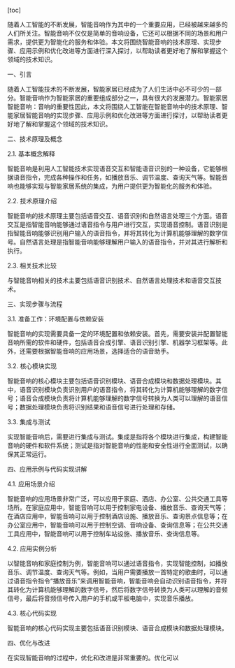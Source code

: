 
[toc]                    
                
                
随着人工智能的不断发展，智能音响作为其中的一个重要应用，已经被越来越多的人们所关注。智能音响不仅仅是简单的音响设备，它还可以根据不同的场景和用户需求，提供更为智能化的服务和体验。本文将围绕智能音响的技术原理、实现步骤、应用示例和优化改进等方面进行深入探讨，以帮助读者更好地了解和掌握这个领域的技术知识。

一、引言

随着人工智能技术的不断发展，智能家居已经成为了人们生活中必不可少的一部分。智能音响作为智能家居的重要组成部分之一，具有很大的发展潜力。智能家居智能音响：音响的重要性因此，本文将围绕人工智能在智能音响中的技术原理、智能家居智能音响的实现步骤、应用示例和优化改进等方面进行探讨，以帮助读者更好地了解和掌握这个领域的技术知识。

二、技术原理及概念

2.1. 基本概念解释

智能音响是利用人工智能技术实现语音交互和智能语音识别的一种设备，它能够根据语音指令，完成各种操作和任务，如播放音乐、调节温度、查询天气等。智能音响也能够实现与智能家居系统的集成，为用户提供更为智能化的服务和体验。

2.2. 技术原理介绍

智能音响的技术原理主要包括语音交互、语音识别和自然语言处理三个方面。语音交互是指智能音响能够通过语音指令与用户进行交互，实现语音控制。语音识别是指智能音响能够识别用户输入的语音指令，并将其转化为计算机能够理解的数字信号。自然语言处理是指智能音响能够理解用户输入的语音指令，并对其进行解析和执行。

2.3. 相关技术比较

与智能音响相关的技术主要包括语音识别技术、自然语言处理技术和语音交互技术。




三、实现步骤与流程

3.1. 准备工作：环境配置与依赖安装

智能音响的实现需要具备一定的环境配置和依赖安装。首先，需要安装并配置智能音响所需的软件和硬件，包括语音合成引擎、语音识别引擎、机器学习框架等。此外，还需要根据智能音响的应用场景，选择适合的语音助手。

3.2. 核心模块实现

智能音响的核心模块主要包括语音识别模块、语音合成模块和数据处理模块。其中，语音识别模块负责识别用户的语音指令，将其转化为计算机能够理解的数字信号；语音合成模块负责将计算机能够理解的数字信号转换为人类可以理解的语音信号；数据处理模块负责将识别结果和语音信号进行处理和存储。

3.3. 集成与测试

实现智能音响后，需要进行集成与测试。集成是指将各个模块进行集成，构建智能音响的硬件和软件系统；测试是指对智能音响的性能和安全性进行全面测试，以确保其正常运行。

四、应用示例与代码实现讲解

4.1. 应用场景介绍

智能音响的应用场景非常广泛，可以应用于家庭、酒店、办公室、公共交通工具等场所。在家庭应用中，智能音响可以用于控制家电设备、播放音乐、查询天气等；在酒店应用中，智能音响可以用于控制酒店设施、播放音乐、查询景点信息等；在办公室应用中，智能音响可以用于控制空调、音响设备、查询信息等；在公共交通工具应用中，智能音响可以用于控制车站设施、播放音乐、查询信息等。

4.2. 应用实例分析

以智能音响和家庭控制为例，智能音响可以通过语音指令，实现智能控制，如播放音乐、调节温度、查询天气等。例如，当用户需要播放一首特定的歌曲时，可以通过语音指令指令“播放音乐”来调用智能音响，智能音响会自动识别语音指令，并将其转化为计算机能够理解的数字信号，然后将数字信号转换为人类可以理解的音频信号，最后将音频信号传入用户的手机或平板电脑中，实现音乐播放。

4.3. 核心代码实现

智能音响的核心代码实现主要包括语音识别模块、语音合成模块和数据处理模块。




四、优化与改进

在实现智能音响的过程中，优化和改进是非常重要的。优化可以

